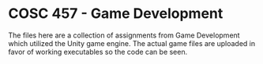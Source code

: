 # COSC 457 - Game Development

The files here are a collection of assignments from Game Development which utilized the Unity game engine. The actual game files are uploaded in favor of working executables so the code can be seen.
